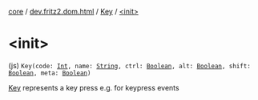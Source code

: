 [core](../../index.md) / [dev.fritz2.dom.html](../index.md) / [Key](index.md) / [&lt;init&gt;](./-init-.md)

# &lt;init&gt;

(js) `Key(code: `[`Int`](https://kotlinlang.org/api/latest/jvm/stdlib/kotlin/-int/index.html)`, name: `[`String`](https://kotlinlang.org/api/latest/jvm/stdlib/kotlin/-string/index.html)`, ctrl: `[`Boolean`](https://kotlinlang.org/api/latest/jvm/stdlib/kotlin/-boolean/index.html)`, alt: `[`Boolean`](https://kotlinlang.org/api/latest/jvm/stdlib/kotlin/-boolean/index.html)`, shift: `[`Boolean`](https://kotlinlang.org/api/latest/jvm/stdlib/kotlin/-boolean/index.html)`, meta: `[`Boolean`](https://kotlinlang.org/api/latest/jvm/stdlib/kotlin/-boolean/index.html)`)`

[Key](index.md) represents a key press e.g. for keypress events

